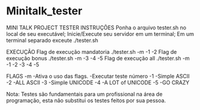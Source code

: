 # Minitalk_tester
MINI TALK PROJECT TESTER
INSTRUÇÕES
Ponha o arquivo tester.sh no local de seu executável;
Inicie/Execute seu servidor em um terminal;
Em um terminal separado exceute ./tester.sh <PID>

EXECUÇÃO
Flag de execução mandatoria ./tester.sh -m -1 -2 <PID>
Flag de execução bonus ./tester.sh -m -3 -4 -5 <PID>
Flag de execução all ./tester.sh -m -1 -2 -3 -4 -5 <PID>

 FLAGS
-m -Ativa o uso das flags.
-Executar teste número
-1 -Simple ASCII
-2 -ALL ASCII
-3 -Simple UNICODE
-4 -A LOT of UNICODE
-5 -GO CRAZY

Nota: Testes são fundamentais para um profissional na área de programação, esta não substitui os testes feitos por sua pessoa.
